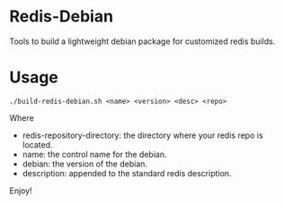 Redis-Debian
============

Tools to build a lightweight debian package for customized redis builds.

Usage
=====

    ./build-redis-debian.sh <name> <version> <desc> <repo>

Where

* redis-repository-directory: the directory where your redis repo is located.
* name: the control name for the debian.
* debian: the version of the debian.
* description: appended to the standard redis description.

Enjoy!
